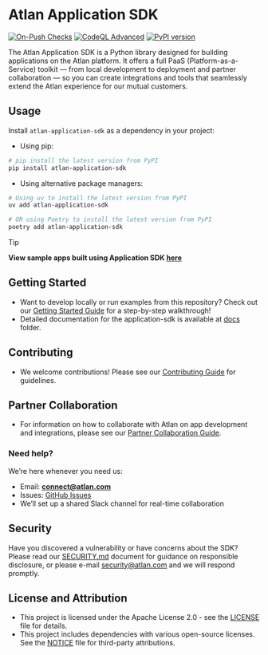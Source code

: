 # Atlan Application SDK
[![On-Push Checks](https://github.com/atlanhq/application-sdk/actions/workflows/push.yaml/badge.svg)](https://github.com/atlanhq/application-sdk/actions/workflows/push.yaml) [![CodeQL Advanced](https://github.com/atlanhq/application-sdk/actions/workflows/codeql.yaml/badge.svg)](https://github.com/atlanhq/application-sdk/actions/workflows/codeql.yaml) [![PyPI version](https://img.shields.io/pypi/v/atlan-application-sdk.svg)](https://pypi.org/project/atlan-application-sdk/)

The Atlan Application SDK is a Python library designed for building applications on the Atlan platform. It offers a full PaaS (Platform-as-a-Service) toolkit — from local development to deployment and partner collaboration — so you can create integrations and tools that seamlessly extend the Atlan experience for our mutual customers.


## Usage

Install `atlan-application-sdk` as a dependency in your project:

- Using pip:
```bash
# pip install the latest version from PyPI
pip install atlan-application-sdk
```

- Using alternative package managers:
```bash
# Using uv to install the latest version from PyPI
uv add atlan-application-sdk

# OR using Poetry to install the latest version from PyPI
poetry add atlan-application-sdk
```

> [!TIP]
> **View sample apps built using Application SDK [here](https://github.com/atlanhq/atlan-sample-apps)**

## Getting Started

- Want to develop locally or run examples from this repository? Check out our [Getting Started Guide](docs/docs/guides/getting-started.md) for a step-by-step walkthrough!
- Detailed documentation for the application-sdk is available at [docs](https://github.com/atlanhq/application-sdk/blob/main/docs/docs/) folder.

## Contributing

- We welcome contributions! Please see our [Contributing Guide](https://github.com/atlanhq/application-sdk/blob/main/CONTRIBUTING.md) for guidelines.

## Partner Collaboration

- For information on how to collaborate with Atlan on app development and integrations, please see our [Partner Collaboration Guide](https://github.com/atlanhq/application-sdk/blob/main/docs/docs/guides/partners.md).

### Need help?
We’re here whenever you need us:

- Email: **connect@atlan.com**
- Issues: [GitHub Issues](https://github.com/atlanhq/application-sdk/issues)
- We’ll set up a shared Slack channel for real-time collaboration


## Security

Have you discovered a vulnerability or have concerns about the SDK? Please read our [SECURITY.md](https://github.com/atlanhq/application-sdk/blob/main/SECURITY.md) document for guidance on responsible disclosure, or please e-mail security@atlan.com and we will respond promptly.

## License and Attribution

- This project is licensed under the Apache License 2.0 - see the [LICENSE](https://github.com/atlanhq/application-sdk/blob/main/LICENSE) file for details.
- This project includes dependencies with various open-source licenses. See the [NOTICE](https://github.com/atlanhq/application-sdk/blob/main/NOTICE) file for third-party attributions.
